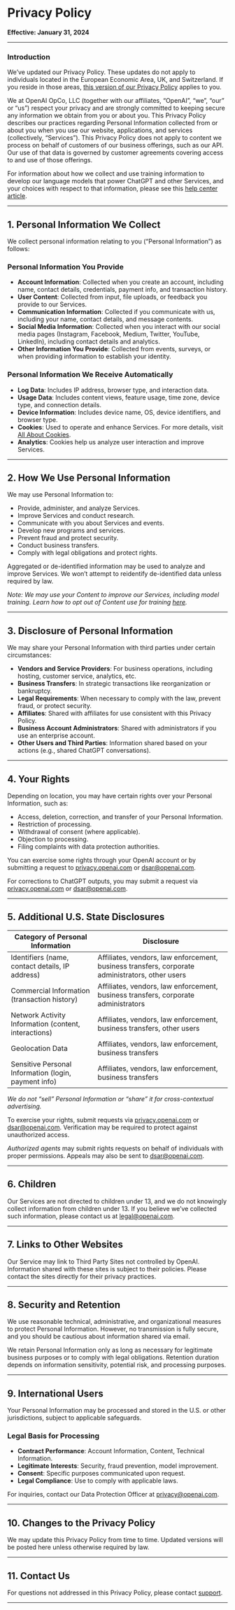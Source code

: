 # Privacy Policy

**Effective: January 31, 2024**

---

### Introduction

We’ve updated our Privacy Policy. These updates do not apply to individuals located in the European Economic Area, UK, and Switzerland. If you reside in those areas, [this version of our Privacy Policy](#) applies to you.

We at OpenAI OpCo, LLC (together with our affiliates, “OpenAI”, “we”, “our” or “us”) respect your privacy and are strongly committed to keeping secure any information we obtain from you or about you. This Privacy Policy describes our practices regarding Personal Information collected from or about you when you use our website, applications, and services (collectively, “Services”). This Privacy Policy does not apply to content we process on behalf of customers of our business offerings, such as our API. Our use of that data is governed by customer agreements covering access to and use of those offerings.

For information about how we collect and use training information to develop our language models that power ChatGPT and other Services, and your choices with respect to that information, please see this [help center article](#).

---

## 1. Personal Information We Collect

We collect personal information relating to you (“Personal Information”) as follows:

### Personal Information You Provide
- **Account Information**: Collected when you create an account, including name, contact details, credentials, payment info, and transaction history.
- **User Content**: Collected from input, file uploads, or feedback you provide to our Services.
- **Communication Information**: Collected if you communicate with us, including your name, contact details, and message contents.
- **Social Media Information**: Collected when you interact with our social media pages (Instagram, Facebook, Medium, Twitter, YouTube, LinkedIn), including contact details and analytics.
- **Other Information You Provide**: Collected from events, surveys, or when providing information to establish your identity.

### Personal Information We Receive Automatically
- **Log Data**: Includes IP address, browser type, and interaction data.
- **Usage Data**: Includes content views, feature usage, time zone, device type, and connection details.
- **Device Information**: Includes device name, OS, device identifiers, and browser type.
- **Cookies**: Used to operate and enhance Services. For more details, visit [All About Cookies](#).
- **Analytics**: Cookies help us analyze user interaction and improve Services.

---

## 2. How We Use Personal Information

We may use Personal Information to:
- Provide, administer, and analyze Services.
- Improve Services and conduct research.
- Communicate with you about Services and events.
- Develop new programs and services.
- Prevent fraud and protect security.
- Conduct business transfers.
- Comply with legal obligations and protect rights.

Aggregated or de-identified information may be used to analyze and improve Services. We won’t attempt to reidentify de-identified data unless required by law.

*Note: We may use your Content to improve our Services, including model training. Learn how to opt out of Content use for training [here](#).*

---

## 3. Disclosure of Personal Information

We may share your Personal Information with third parties under certain circumstances:

- **Vendors and Service Providers**: For business operations, including hosting, customer service, analytics, etc.
- **Business Transfers**: In strategic transactions like reorganization or bankruptcy.
- **Legal Requirements**: When necessary to comply with the law, prevent fraud, or protect security.
- **Affiliates**: Shared with affiliates for use consistent with this Privacy Policy.
- **Business Account Administrators**: Shared with administrators if you use an enterprise account.
- **Other Users and Third Parties**: Information shared based on your actions (e.g., shared ChatGPT conversations).

---

## 4. Your Rights

Depending on location, you may have certain rights over your Personal Information, such as:
- Access, deletion, correction, and transfer of your Personal Information.
- Restriction of processing.
- Withdrawal of consent (where applicable).
- Objection to processing.
- Filing complaints with data protection authorities.

You can exercise some rights through your OpenAI account or by submitting a request to [privacy.openai.com](#) or [dsar@openai.com](mailto:dsar@openai.com).

For corrections to ChatGPT outputs, you may submit a request via [privacy.openai.com](#) or [dsar@openai.com](mailto:dsar@openai.com).

---

## 5. Additional U.S. State Disclosures

| **Category of Personal Information**                       | **Disclosure** |
|-----------------------------------------------------------|----------------|
| Identifiers (name, contact details, IP address)           | Affiliates, vendors, law enforcement, business transfers, corporate administrators, other users |
| Commercial Information (transaction history)              | Affiliates, vendors, law enforcement, business transfers, corporate administrators |
| Network Activity Information (content, interactions)      | Affiliates, vendors, law enforcement, business transfers, other users |
| Geolocation Data                                          | Affiliates, vendors, law enforcement, business transfers |
| Sensitive Personal Information (login, payment info)      | Affiliates, vendors, law enforcement, business transfers |

*We do not “sell” Personal Information or “share” it for cross-contextual advertising.*

To exercise your rights, submit requests via [privacy.openai.com](#) or [dsar@openai.com](mailto:dsar@openai.com). Verification may be required to protect against unauthorized access.

*Authorized agents* may submit rights requests on behalf of individuals with proper permissions. Appeals may also be sent to [dsar@openai.com](mailto:dsar@openai.com).

---

## 6. Children

Our Services are not directed to children under 13, and we do not knowingly collect information from children under 13. If you believe we’ve collected such information, please contact us at [legal@openai.com](mailto:legal@openai.com).

---

## 7. Links to Other Websites

Our Service may link to Third Party Sites not controlled by OpenAI. Information shared with these sites is subject to their policies. Please contact the sites directly for their privacy practices.

---

## 8. Security and Retention

We use reasonable technical, administrative, and organizational measures to protect Personal Information. However, no transmission is fully secure, and you should be cautious about information shared via email.

We retain Personal Information only as long as necessary for legitimate business purposes or to comply with legal obligations. Retention duration depends on information sensitivity, potential risk, and processing purposes.

---

## 9. International Users

Your Personal Information may be processed and stored in the U.S. or other jurisdictions, subject to applicable safeguards.

### Legal Basis for Processing
- **Contract Performance**: Account Information, Content, Technical Information.
- **Legitimate Interests**: Security, fraud prevention, model improvement.
- **Consent**: Specific purposes communicated upon request.
- **Legal Compliance**: Use to comply with applicable laws.

For inquiries, contact our Data Protection Officer at [privacy@openai.com](mailto:privacy@openai.com).

---

## 10. Changes to the Privacy Policy

We may update this Privacy Policy from time to time. Updated versions will be posted here unless otherwise required by law.

---

## 11. Contact Us

For questions not addressed in this Privacy Policy, please contact [support](#).

---
